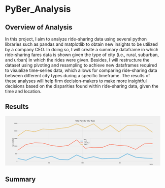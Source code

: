 # PyBer_Analysis

## Overview of Analysis

In this project, I aim to analyze ride-sharing data using several python libraries such as pandas and matplotlib to obtain new insights to be utilized by a company CEO. In doing so, I will create a summary dataframe in which ride-sharing fares data is shown given the type of city (i.e., rural, suburban, and urban) in which the rides were given. Besides, I will restructure the dataset using pivoting and resampling to achieve new dataframes required to visualize time-series data, which allows for comparing ride-sharing data between different city types during a specific timeframe. The results of these analyses will help firm decision-makers to make more insightful decisions based on the disparities found within ride-sharing data, given the time and location.

## Results

![This is an image](/Analysis/PyBer_fare_summary.png)


## Summary




